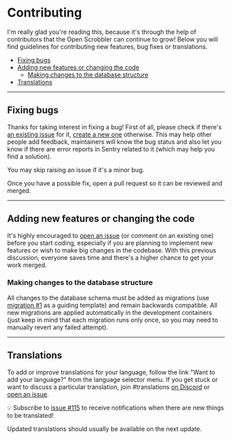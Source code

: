# Contributing

I'm really glad you're reading this, because it's through the help of contributors that the Open Scrobbler can continue to grow! Below you will find guidelines for contributing new features, bug fixes or translations.

<!-- TOC depthFrom:2 -->
- [Fixing bugs](#fixing-bugs)
- [Adding new features or changing the code](#adding-new-features-or-changing-the-code)
  - [Making changes to the database structure](#making-changes-to-the-database-structure)
- [Translations](#translations)
<!-- /TOC -->

---

## Fixing bugs

Thanks for taking interest in fixing a bug! First of all, please check if there's [an existing issue](https://github.com/elamperti/OpenWebScrobbler/issues) for it, [create a new one](https://github.com/elamperti/OpenWebScrobbler/issues) otherwise. This may help other people add feedback, maintainers will know the bug status and also let you know if there are error reports in Sentry related to it (which may help you find a solution).

You may skip raising an issue if it's a minor bug.

Once you have a possible fix, open a pull request so it can be reviewed and merged.

---

## Adding new features or changing the code

It's highly encouraged to [open an issue](https://github.com/elamperti/OpenWebScrobbler/issues/new/choose) (or comment on an existing one) before you start coding, especially if you are planning to implement new features or wish to make big changes in the codebase. With this previous discussion, everyone saves time and there's a higher chance to get your work merged.

### Making changes to the database structure
All changes to the database schema must be added as migrations (use [migration #1](./assets/db/migrations/0001_keepOriginalTimestamp.sql) as a guiding template) and remain backwards compatible. All new migrations are applied automatically in the development containers (just keep in mind that each migration runs only once, so you may need to manually revert any failed attempt).

---

## Translations

To add or improve translations for your language, follow the link "Want to add your language?" from the language selector menu. If you get stuck or want to discuss a particular translation, join #translations [on Discord](https://discord.gg/vcbprTz) or [open an issue](https://github.com/elamperti/OpenWebScrobbler/issues/new).

:bulb: Subscribe to [issue #115](https://github.com/elamperti/OpenWebScrobbler/issues/115) to receive notifications when there are new things to be translated!

Updated translations should usually be available on the next update.
